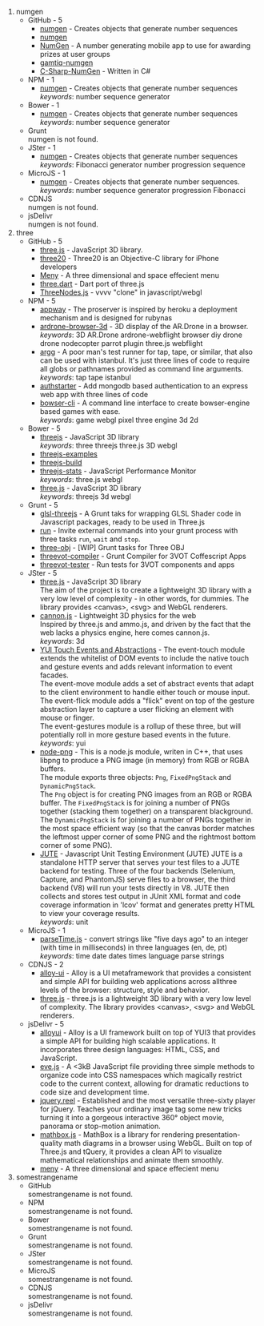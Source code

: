 1. numgen
    * GitHub - 5
        + [numgen](https://github.com/gamtiq/numgen) - Creates objects that generate number sequences
        + [numgen](https://github.com/grancier/numgen)
        + [NumGen](https://github.com/scryan7371/NumGen) - A number generating mobile app to use for awarding prizes at user groups
        + [gamtiq-numgen](https://github.com/npmcomponent/gamtiq-numgen)
        + [C-Sharp-NumGen](https://github.com/CirnoTheGenius/C-Sharp-NumGen) - Written in C#
    * NPM - 1
        + [numgen](https://npmjs.org/package/numgen) - Creates objects that generate number sequences  
          _keywords_: number sequence generator
    * Bower - 1
        + [numgen](https://github.com/gamtiq/numgen) - Creates objects that generate number sequences  
          _keywords_: number sequence generator
    * Grunt  
        numgen is not found.
    * JSter - 1
        + [numgen](https://github.com/gamtiq/numgen) - Creates objects that generate number sequences  
          _keywords_: Fibonacci generator number progression sequence
    * MicroJS - 1
        + [numgen](https://github.com/gamtiq/numgen) - Creates objects that generate number sequences.  
          _keywords_: number sequence generator progression Fibonacci
    * CDNJS  
        numgen is not found.
    * jsDelivr  
        numgen is not found.
2. three
    * GitHub - 5
        + [three.js](http://threejs.org/) - JavaScript 3D library.
        + [three20](https://github.com/facebook/three20) - Three20 is an Objective-C library for iPhone developers
        + [Meny](http://lab.hakim.se/meny/) - A three dimensional and space effecient menu
        + [three.dart](http://threedart.github.com/three.dart/) - Dart port of three.js
        + [ThreeNodes.js](http://idflood.github.com/ThreeNodes.js/ ) - vvvv "clone" in javascript/webgl
    * NPM - 5
        + [appway](https://npmjs.org/package/appway) - The proserver is inspired by heroku a deployment mechanism and is designed for rubynas
        + [ardrone-browser-3d](https://npmjs.org/package/ardrone-browser-3d) - 3D display of the AR.Drone in a browser.  
          _keywords_: 3D AR.Drone ardrone-webflight browser diy drone drone nodecopter parrot plugin three.js webflight
        + [argg](https://npmjs.org/package/argg) - A poor man's test runner for tap, tape, or similar, that also can be used with istanbul. It's just three lines of code to require all globs or pathnames provided as command line arguments.  
          _keywords_: tap tape istanbul
        + [authstarter](https://npmjs.org/package/authstarter) - Add mongodb based authentication to an express web app with three lines of code
        + [bowser-cli](https://npmjs.org/package/bowser-cli) - A command line interface to create bowser-engine based games with ease.  
          _keywords_: game webgl pixel three engine 3d 2d
    * Bower - 5
        + [threejs](http://threejs.org/) - JavaScript 3D library  
          _keywords_: three threejs three.js 3D webgl
        + [threejs-examples](http://github.com/bodylabs/threejs-examples)
        + [threejs-build](http://github.com/bodylabs/threejs-build)
        + [threejs-stats](https://github.com/mrdoob/stats.js) - JavaScript Performance Monitor  
          _keywords_: three.js webgl
        + [three.js](http://threejs.org/) - JavaScript 3D library  
          _keywords_: threejs 3d webgl
    * Grunt - 5
        + [glsl-threejs](https://npmjs.org/package/grunt-glsl-threejs) - A Grunt taks for wrapping GLSL Shader code in Javascript packages, ready to be used in Three.js
        + [run](https://npmjs.org/package/grunt-run) - Invite external commands into your grunt process with three tasks `run`, `wait` and `stop`.
        + [three-obj](https://npmjs.org/package/grunt-three-obj) - [WIP] Grunt tasks for Three OBJ
        + [threevot-compiler](https://npmjs.org/package/grunt-threevot-compiler) - Grunt Compiler for 3VOT Coffescript Apps
        + [threevot-tester](https://npmjs.org/package/grunt-threevot-tester) - Run tests for 3VOT components and apps
    * JSter - 5
        + [three.js](http://threejs.org/) - JavaScript 3D library  
The aim of the project is to create a lightweight 3D library with a very low level of complexity - in other words, for dummies. The library provides &lt;canvas&gt;, &lt;svg&gt; and WebGL renderers.
        + [cannon.js](http://schteppe.github.com/cannon.js) - Lightweight 3D physics for the web  
Inspired by three.js and ammo.js, and driven by the fact that the web lacks a physics engine, here comes cannon.js.  
          _keywords_: 3d
        + [YUI Touch Events and Abstractions](http://yuilibrary.com/yui/docs/event/touch.html) - The event-touch module extends the whitelist of DOM events to include the native touch and gesture events and adds relevant information to event facades.  
The event-move module adds a set of abstract events that adapt to the client environment to handle either touch or mouse input.  
The event-flick module adds a "flick" event on top of the gesture abstraction layer to capture a user flicking an element with mouse or finger.  
The event-gestures module is a rollup of these three, but will potentially roll in more gesture based events in the future.  
          _keywords_: yui
        + [node-png](http://www.catonmat.net) - This is a node.js module, writen in C++, that uses libpng to produce a PNG
image (in memory) from RGB or RGBA buffers.  
The module exports three objects: `Png`, `FixedPngStack` and `DynamicPngStack`.  
The `Png` object is for creating PNG images from an RGB or RGBA buffer.
The `FixedPngStack` is for joining a number of PNGs together (stacking them
together) on a transparent blackground.
The `DynamicPngStack` is for joining a number of PNGs together in the most
space efficient way (so that the canvas border matches the leftmost upper corner
of some PNG and the rightmost bottom corner of some PNG).
        + [JUTE](https://github.com/zzo/JUTE) - Javascript Unit Testing Environment (JUTE)
JUTE is a standalone HTTP server that serves your test files to a JUTE backend for testing. Three of the four backends (Selenium, Capture, and PhantomJS) serve files to a browser, the third backend (V8) will run your tests directly in V8. JUTE then collects and stores test output in JUnit XML format and code coverage information in 'lcov' format and generates pretty HTML to view your coverage results.  
          _keywords_: unit
    * MicroJS - 1
        + [parseTime.js](https://github.com/SimonWaldherr/parseTime.js) - convert strings like "five days ago" to an integer (with time in milliseconds) in three languages (en, de, pt)  
          _keywords_: time date dates times language parse strings
    * CDNJS - 2
        + [alloy-ui](https://github.com/liferay/alloy-ui) - Alloy is a UI metaframework that provides a consistent and simple API for building web applications across allthree levels of the browser: structure, style and behavior.
        + [three.js](http://threejs.org/) - three.js is a lightweight 3D library with a very low level of complexity. The library provides &lt;canvas&gt;, &lt;svg&gt; and WebGL renderers.
    * jsDelivr - 5
        + [alloyui](http://alloyui.com/) - Alloy is a UI framework built on top of YUI3 that provides a simple API for building high scalable applications. It incorporates three design languages: HTML, CSS, and JavaScript.
        + [eve.js](http://evejs.com/) - A &lt;3kB JavaScript file providing three simple methods to organize code into CSS namespaces which magically restrict code to the current context, allowing for dramatic reductions to code size and development time.
        + [jquery.reel](http://www.reel360.org/) - Established and the most versatile three-sixty player for jQuery. Teaches your ordinary image tag some new tricks turning it into a gorgeous interactive 360° object movie, panorama or stop-motion animation.
        + [mathbox.js](https://github.com/unconed/MathBox.js) - MathBox is a library for rendering presentation-quality math diagrams in a browser using WebGL. Built on top of Three.js and tQuery, it provides a clean API to visualize mathematical relationships and animate them smoothly.
        + [meny](http://lab.hakim.se/meny/) - A three dimensional and space effecient menu
3. somestrangename
    * GitHub  
        somestrangename is not found.
    * NPM  
        somestrangename is not found.
    * Bower  
        somestrangename is not found.
    * Grunt  
        somestrangename is not found.
    * JSter  
        somestrangename is not found.
    * MicroJS  
        somestrangename is not found.
    * CDNJS  
        somestrangename is not found.
    * jsDelivr  
        somestrangename is not found.